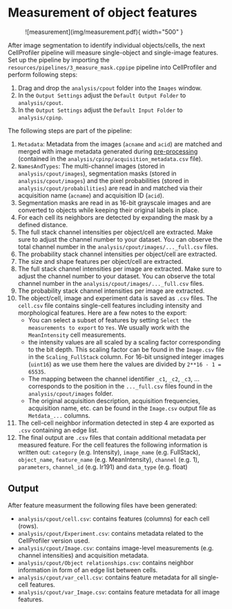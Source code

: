 # Measurement of object features

<figure markdown>
  ![measurement](img/measurement.pdf){ width="500" }
</figure>

After image segmentation to identify individual objects/cells, the next CellProfiler pipeline will measure single-object and single-image features.
Set up the pipeline by importing the `resources/pipelines/3_measure_mask.cppipe` pipeline into CellProfiler and perform following steps:

1. Drag and drop the `analysis/cpout` folder into the `Images` window.
2. In the `Output Settings` adjust the `Default Output Folder` to `analysis/cpout`.
2. In the `Output Settings` adjust the `Default Input Folder` to `analysis/cpinp`.

The following steps are part of the pipeline:

1. `Metadata`: Metadata from the images (`acname` and `acid`) are matched and merged with image metadata generated during [pre-processing](prepro.md) (contained in the `analysis/cpinp/acquisition_metadata.csv` file).
2. `NamesAndTypes`: The multi-channel images (stored in `analysis/cpout/images`), segmentation masks (stored in `analysis/cpout/images`) and the pixel probabilities (stored in `analysis/cpout/probabilities`) are read in and matched via their acquisition name (`acname`) and acquisition ID (`acid`).
3. Segmentation masks are read in as 16-bit grayscale images and are converted to objects while keeping their original labels in place.
4. For each cell its neighbors are detected by expanding the mask by a defined distance.
5. The full stack channel intensities per object/cell are extracted. Make sure to adjust the channel number to your dataset. You can observe the total channel number in the `analysis/cpout/images/..._full.csv` files.
6. The probability stack channel intensities per object/cell are extracted. 
7. The size and shape features per object/cell are extracted.
8. The full stack channel intensities per image are extracted. Make sure to adjust the channel number to your dataset. You can observe the total channel number in the `analysis/cpout/images/..._full.csv` files.
9. The probability stack channel intensities per image are extracted. 
10. The object/cell, image and experiment data is saved as `.csv` files. The `cell.csv` file contains single-cell features including intensity and morphological features. Here are a few notes to the  export: 
    - You can select a subset of features by setting `Select the measurements to export` to `Yes`. We usually work with the `MeanIntensity` cell measurements.
    - the intensity values are all scaled by a scaling factor corresponding to the bit depth. This scaling factor can be found in the `Image.csv` file in the `Scaling_FullStack` column. For 16-bit unsigned integer images (`uint16`) as we use them here the values are divided by `2**16 - 1 = 65535`.
    - The mapping between the channel identifier `_c1`, `_c2`, `_c3`, ... corresponds to the position in the `..._full.csv` files found in the `analysis/cpout/images` folder.
    - The original acquisition description, acquisition frequencies, acquisition name, etc. can be found in the `Image.csv` output file as `Metdata_...` columns.
11. The cell-cell neighbor information detected in step 4 are exported as `.csv` containing an edge list.
12. The final output are `.csv` files that contain additional metadata per measured feature. For the cell features the following information is written out: `category` (e.g. Intensity), `image_name` (e.g. FullStack), `object_name`, `feature_name` (e.g. MeanIntensity), `channel` (e.g. 1), `parameters`, `channel_id` (e.g. Ir191) and `data_type` (e.g. float)

## Output

After feature measurment the following files have been generated:

* `analysis/cpout/cell.csv`: contains features (columns) for each cell (rows).
* `analysis/cpout/Experiment.csv`: contains metadata related to the CellProfiler version used.
* `analysis/cpout/Image.csv`: contains image-level measurements (e.g. channel intensities) and acquisition metadata. 
* `analysis/cpout/Object relationships.csv`: contains neighbor information in form of an edge list between cells.
* `analysis/cpout/var_cell.csv`: contains feature metadata for all single-cell features.
* `analysis/cpout/var_Image.csv`: contains feature metadata for all image features.




